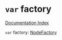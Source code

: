 # `var` factory

[Documentation Index](../README.md)

`var` factory: [NodeFactory](../interface.NodeFactory/README.md)

